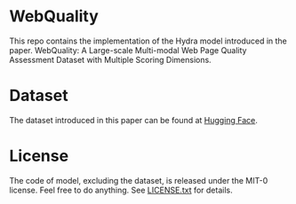 # WebQuality

This repo contains the implementation of the Hydra model introduced in the paper. WebQuality: A Large-scale Multi-modal Web Page Quality Assessment Dataset with Multiple Scoring Dimensions. 

# Dataset

The dataset introduced in this paper can be found at [Hugging Face](https://huggingface.co/datasets/zhangtao00001/WebQuality/tree/main).


# License

The code of model, excluding the dataset, is released under the MIT-0 license. Feel free to do anything. See [LICENSE.txt](LICENSE.txt) for details.
